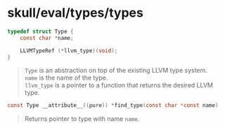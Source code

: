 # skull/eval/types/types

```c
typedef struct Type {
	const char *name;

	LLVMTypeRef (*llvm_type)(void);
}
```

> `Type` is an abstraction on top of the existing LLVM type system.
> \
> `name` is the name of the type.
> \
> `llvm_type` is a pointer to a function that returns the desired LLVM type.

```c
const Type __attribute__((pure)) *find_type(const char *const name)
```

> Returns pointer to type with name `name`.

